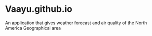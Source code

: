 # Vaayu.github.io
An application that gives weather forecast and air quality of the North America Geographical area

